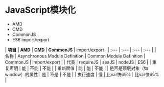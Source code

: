 # JavaScript模块化

* AMD
* CMD
* CommonJS
* ES6 import/export

| **项目** | **AMD** | **CMD** | **CommonJS** | import/export |
| :--- | :--- | :--- | :--- |
| 名称 | Asynchronous Module Definition | Common Module Definition | CommonJS | import/export |
| 代表 | requireJS | seaJS | nodeJS | ES6 |
| 重复声明 | 能 | 不能 | 不能 |
| 重新赋值 | 能 | 能 | 不能 |
| 是否是顶层对象（如window）的属性 | 是 | 不是 | 不是 |
| 执行速度 | 慢 | 比var快65% | 比var快65% |

